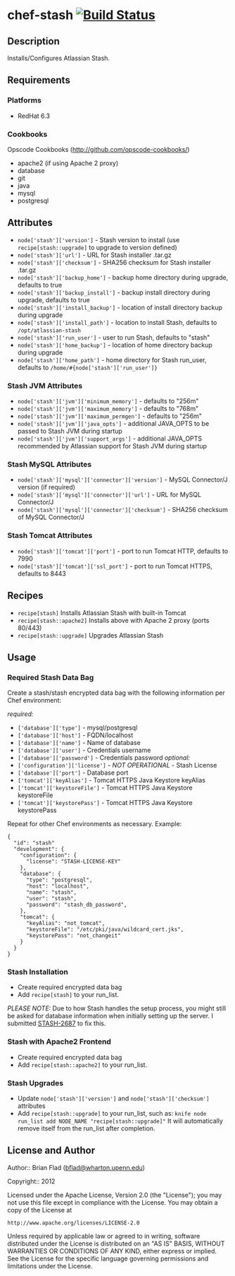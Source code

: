 # chef-stash  [![Build Status](https://secure.travis-ci.org/bflad/chef-stash.png?branch=master)](http://travis-ci.org/bflad/chef-stash)

## Description

Installs/Configures Atlassian Stash.

## Requirements

### Platforms

* RedHat 6.3

### Cookbooks

Opscode Cookbooks (http://github.com/opscode-cookbooks/)

* apache2 (if using Apache 2 proxy)
* database
* git
* java
* mysql
* postgresql

## Attributes

* `node['stash']['version']` - Stash version to install (use
  `recipe[stash::upgrade]` to upgrade to version defined)
* `node['stash']['url']` - URL for Stash installer .tar.gz
* `node['stash']['checksum']` - SHA256 checksum for Stash installer .tar.gz
* `node['stash']['backup_home']` - backup home directory during upgrade,
  defaults to true
* `node['stash']['backup_install']` - backup install directory during upgrade,
  defaults to true
* `node['stash']['install_backup']` - location of install directory backup
  during upgrade
* `node['stash']['install_path']` - location to install Stash, defaults to
  `/opt/atlassian-stash`
* `node['stash']['run_user']` - user to run Stash, defaults to "stash"
* `node['stash']['home_backup']` - location of home directory backup during
  upgrade
* `node['stash']['home_path']` - home directory for Stash run_user, defaults to
  `/home/#{node['stash']['run_user']}`

### Stash JVM Attributes

* `node['stash']['jvm']['minimum_memory']` - defaults to "256m"
* `node['stash']['jvm']['maximum_memory']` - defaults to "768m"
* `node['stash']['jvm']['maximum_permgen']` - defaults to "256m"
* `node['stash']['jvm']['java_opts']` - additional JAVA_OPTS to be passed to
  Stash JVM during startup
* `node['stash']['jvm']['support_args']` - additional JAVA_OPTS recommended by
  Atlassian support for Stash JVM during startup

### Stash MySQL Attributes

* `node['stash']['mysql']['connector']['version']` - MySQL Connector/J version
  (if required)
* `node['stash']['mysql']['connector']['url']` - URL for MySQL Connector/J
* `node['stash']['mysql']['connector']['checksum']` - SHA256 checksum of MySQL
  Connector/J

### Stash Tomcat Attributes

* `node['stash']['tomcat']['port']` - port to run Tomcat HTTP, defaults to
  7990
* `node['stash']['tomcat']['ssl_port']` - port to run Tomcat HTTPS, defaults
  to 8443

## Recipes

* `recipe[stash]` Installs Atlassian Stash with built-in Tomcat
* `recipe[stash::apache2]` Installs above with Apache 2 proxy (ports 80/443)
* `recipe[stash::upgrade]` Upgrades Atlassian Stash

## Usage

### Required Stash Data Bag

Create a stash/stash encrypted data bag with the following information per
Chef environment:

_required:_
* `['database']['type']` - mysql/postgresql
* `['database']['host']` - FQDN/localhost
* `['database']['name']` - Name of database
* `['database']['user']` - Credentials username
* `['database']['password']` - Credentials password
_optional:_
* `['configuration']['license']` - _NOT OPERATIONAL_ - Stash License
* `['database']['port']` - Database port
* `['tomcat']['keyAlias']` - Tomcat HTTPS Java Keystore keyAlias
* `['tomcat']['keystoreFile']` - Tomcat HTTPS Java Keystore keystoreFile
* `['tomcat']['keystorePass']` - Tomcat HTTPS Java Keystore keystorePass

Repeat for other Chef environments as necessary. Example:

    {
      "id": "stash"
      "development": {
        "configuration": {
          "license": "STASH-LICENSE-KEY"
        },
        "database": {
          "type": "postgresql",
          "host": "localhost",
          "name": "stash",
          "user": "stash",
          "password": "stash_db_password",
        },
        "tomcat": {
          "keyAlias": "not_tomcat",
          "keystoreFile": "/etc/pki/java/wildcard_cert.jks",
          "keystorePass": "not_changeit"
        }
      }
    }

### Stash Installation

* Create required encrypted data bag
* Add `recipe[stash]` to your run_list.

_PLEASE NOTE:_ Due to how Stash handles the setup process, you might
still be asked for database information when initially setting up the
server. I submitted [STASH-2687](https://jira.atlassian.com/browse/STASH-2687)
to fix this.

### Stash with Apache2 Frontend

* Create required encrypted data bag
* Add `recipe[stash::apache2]` to your run_list.

### Stash Upgrades

* Update `node['stash']['version']` and `node['stash']['checksum']` attributes
* Add `recipe[stash::upgrade]` to your run_list, such as:
  `knife node run_list add NODE_NAME "recipe[stash::upgrade]"`
  It will automatically remove itself from the run_list after completion.

## License and Author
      
Author:: Brian Flad (<bflad@wharton.upenn.edu>)

Copyright:: 2012

Licensed under the Apache License, Version 2.0 (the "License");
you may not use this file except in compliance with the License.
You may obtain a copy of the License at

    http://www.apache.org/licenses/LICENSE-2.0

Unless required by applicable law or agreed to in writing, software
distributed under the License is distributed on an "AS IS" BASIS,
WITHOUT WARRANTIES OR CONDITIONS OF ANY KIND, either express or implied.
See the License for the specific language governing permissions and
limitations under the License.